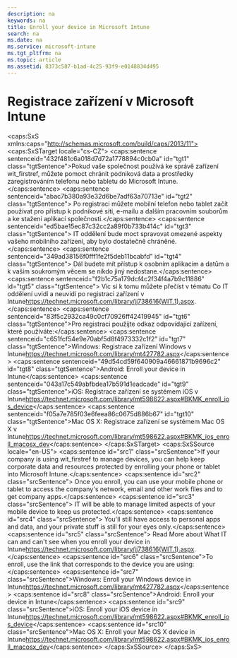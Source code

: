 ```yaml
---
description: na
keywords: na
title: Enroll your device in Microsoft Intune
search: na
ms.date: na
ms.service: microsoft-intune
ms.tgt_pltfrm: na
ms.topic: article
ms.assetid: 8373c587-b1ad-4c25-93f9-e0148834d495
---
```

# Registrace zař&#237;zen&#237; v Microsoft Intune
<?xml version="1.0" encoding="utf-8"?>
<caps:SxS xmlns:caps="http://schemas.microsoft.com/build/caps/2013/11">
  <caps:SxSTarget locale="cs-CZ">
    <developerConceptualDocument xsi:schemaLocation="http://ddue.schemas.microsoft.com/authoring/2003/5 http://dduestorage.blob.core.windows.net/ddueschema/developer.xsd" xmlns="http://ddue.schemas.microsoft.com/authoring/2003/5" xmlns:xlink="http://www.w3.org/1999/xlink" xmlns:xsi="http://www.w3.org/2001/XMLSchema-instance">
      <introduction>
        <para>
          <caps:sentence sentenceid="432f481c6a018d7d72a1778894c0cb0a" id="tgt1" class="tgtSentence">Pokud vaše společnost používá ke správě zařízení <token>wit_firstref</token>, můžete pomoct chránit podniková data a prostředky zaregistrováním telefonu nebo tabletu do Microsoft Intune.</caps:sentence>
          <caps:sentence sentenceid="abac7b380a93e32d6be7adf63a70713e" id="tgt2" class="tgtSentence"> Po registraci můžete mobilní telefon nebo tablet začít používat pro přístup k podnikové síti, e-mailu a dalším pracovním souborům a ke stažení aplikací společnosti.</caps:sentence>
          <caps:sentence sentenceid="ed5bae15ec87c32cc2a89f0b733b414c" id="tgt3" class="tgtSentence"> IT oddělení bude moct spravovat omezené aspekty vašeho mobilního zařízení, aby bylo dostatečně chráněné.</caps:sentence>
          <caps:sentence sentenceid="349ad38156f0fff1fe2f5deb11bcabfd" id="tgt4" class="tgtSentence"> Dál budete mít přístup k osobním aplikacím a datům a k vašim soukromým věcem se nikdo jiný nedostane.</caps:sentence>
          <caps:sentence sentenceid="f2b1c75a179dcf4c2f34f4a7b9c11886" id="tgt5" class="tgtSentence"> Víc si k tomu můžete přečíst v tématu <externalLink><linkText>Co IT oddělení uvidí a neuvidí po registraci zařízení v Intune</linkText><linkUri>https://technet.microsoft.com/library/jj738616(WIT.1).aspx</linkUri></externalLink>.</caps:sentence>
        </para>
        <para>
          <caps:sentence sentenceid="83f5c2932ca49c0cf70926ff42419945" id="tgt6" class="tgtSentence">Pro registraci použijte odkaz odpovídající zařízení, které používáte:</caps:sentence>
        </para>
        <list class="bullet">
          <listItem>
            <para>
              <caps:sentence sentenceid="c651fcf54e9e70abf5d8f4973332c1f2" id="tgt7" class="tgtSentence">Windows: <externalLink><linkText>Registrace zařízení Windows v Intune</linkText><linkUri>https://technet.microsoft.com/library/mt427782.aspx</linkUri></externalLink></caps:sentence>
            </para>
          </listItem>
          <listItem>
            <para>
              <caps:sentence sentenceid="49d54cd59f640909a46661871b9696c2" id="tgt8" class="tgtSentence">Android: <link xlink:href="465763db-b68d-4392-a5a4-732b5b875c2b#BKMK_andr_enroll_devc"> Enroll your device in Intune</link></caps:sentence>
            </para>
          </listItem>
          <listItem>
            <para>
              <caps:sentence sentenceid="043a17c549abfbdea17b591d1eadcade" id="tgt9" class="tgtSentence">iOS: <externalLink><linkText>Registrace zařízení se systémem iOS v Intune</linkText><linkUri>https://technet.microsoft.com/library/mt598622.aspx#BKMK_enroll_ios_device</linkUri></externalLink></caps:sentence>
            </para>
          </listItem>
          <listItem>
            <para>
              <caps:sentence sentenceid="f05a7e785f03e6feea86c0675d886b67" id="tgt10" class="tgtSentence">Mac OS X: <externalLink><linkText>Registrace zařízení se systémem Mac OS X v Intune</linkText><linkUri>https://technet.microsoft.com/library/mt598622.aspx#BKMK_ios_enroll_macosx_dev</linkUri></externalLink></caps:sentence>
            </para>
          </listItem>
        </list>
      </introduction>
      <relatedTopics></relatedTopics>
    </developerConceptualDocument>
  </caps:SxSTarget>
  <caps:SxSSource locale="en-US">
    <developerConceptualDocument xsi:schemaLocation="http://ddue.schemas.microsoft.com/authoring/2003/5 http://dduestorage.blob.core.windows.net/ddueschema/developer.xsd" xmlns="http://ddue.schemas.microsoft.com/authoring/2003/5" xmlns:xlink="http://www.w3.org/1999/xlink" xmlns:xsi="http://www.w3.org/2001/XMLSchema-instance">
      <introduction>
        <para>
          <caps:sentence id="src1" class="srcSentence">If your company is using <token>wit_firstref</token> to manage devices, you can help keep corporate data and resources protected by enrolling your phone or tablet into Microsoft Intune.</caps:sentence>
          <caps:sentence id="src2" class="srcSentence"> Once you enroll, you can use your mobile phone or tablet to access the company's network, email and other work files and to get company apps.</caps:sentence>
          <caps:sentence id="src3" class="srcSentence"> IT will be able to manage limited aspects of your mobile device to keep us protected.</caps:sentence>
          <caps:sentence id="src4" class="srcSentence"> You'll still have  access to personal apps and data, and  your private stuff is still for your eyes only.</caps:sentence>
          <caps:sentence id="src5" class="srcSentence"> Read More about <externalLink><linkText>What IT can and can't see when you enroll your device in Intune</linkText><linkUri>https://technet.microsoft.com/library/jj738616(WIT.1).aspx</linkUri></externalLink>.</caps:sentence>
        </para>
        <para>
          <caps:sentence id="src6" class="srcSentence">To enroll, use the link that corresponds to the device you are using:</caps:sentence>
        </para>
        <list class="bullet">
          <listItem>
            <para>
              <caps:sentence id="src7" class="srcSentence">Windows: <externalLink><linkText>Enroll your Windows device in Intune</linkText><linkUri>https://technet.microsoft.com/library/mt427782.aspx</linkUri></externalLink></caps:sentence>
            </para>
          </listItem>
          <listItem>
            <para>
              <caps:sentence id="src8" class="srcSentence">Android: <link xlink:href="465763db-b68d-4392-a5a4-732b5b875c2b#BKMK_andr_enroll_devc"> Enroll your device in Intune</link></caps:sentence>
            </para>
          </listItem>
          <listItem>
            <para>
              <caps:sentence id="src9" class="srcSentence">iOS: <externalLink><linkText>Enroll your iOS device in Intune</linkText><linkUri>https://technet.microsoft.com/library/mt598622.aspx#BKMK_enroll_ios_device</linkUri></externalLink></caps:sentence>
            </para>
          </listItem>
          <listItem>
            <para>
              <caps:sentence id="src10" class="srcSentence">Mac OS X: <externalLink><linkText>Enroll your Mac OS X device in Intune</linkText><linkUri>https://technet.microsoft.com/library/mt598622.aspx#BKMK_ios_enroll_macosx_dev</linkUri></externalLink></caps:sentence>
            </para>
          </listItem>
        </list>
      </introduction>
      <relatedTopics></relatedTopics>
    </developerConceptualDocument>
  </caps:SxSSource>
</caps:SxS>